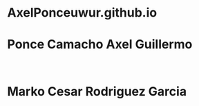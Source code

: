 # AxelPonceuwur.github.io
<h1>Ponce Camacho Axel Guillermo</h1><br>
<h1>Marko Cesar Rodriguez Garcia</h1>
